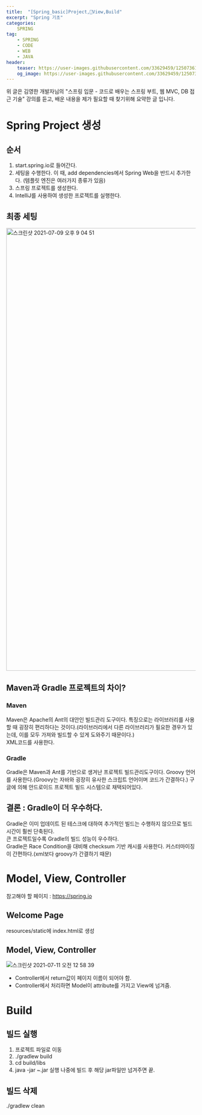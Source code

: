 ```yaml
---
title:  "[Spring_basic]Project,View,Build"
excerpt: "Spring 기초"
categories:
    SPRING
tag:
    - SPRING
    - CODE
    - WEB
    - JAVA
header:
    teaser: https://user-images.githubusercontent.com/33629459/125073613-34a98180-e0f7-11eb-9e65-2508acbacfab.png
    og_image: https://user-images.githubusercontent.com/33629459/125073613-34a98180-e0f7-11eb-9e65-2508acbacfab.png
---
```


위 글은 김영한 개발자님의 "스프링 입문 - 코드로 배우는 스프링 부트, 웹 MVC, DB 접근 기술" 강의를 듣고, 배운 내용을 제가 필요할 때 찾기위해 요약한 글 입니다.  

# Spring Project 생성

## 순서
1. start.spring.io로 들어간다.  
2. 세팅을 수행한다. 이 때, add dependencies에서 Spring Web을 반드시 추가한다. (템플릿 엔진은 여러가지 종류가 있음)
3. 스프링 프로젝트를 생성한다.  
4. IntelliJ를 사용하여 생성한 프로젝트를 실행한다.

## 최종 세팅
<img width="1174" alt="스크린샷 2021-07-09 오후 9 04 51" src="https://user-images.githubusercontent.com/33629459/125075299-5efc3e80-e0f9-11eb-9f03-1e8fbcb712f7.png">

## Maven과 Gradle 프로젝트의 차이?
### Maven
Maven은 Apache의 Ant의 대안인 빌드관리 도구이다.
특징으로는 라이브러리를 사용할 때 굉장히 편리하다는 것이다.(라이브러리에서 다른 라이브러리가 필요한 경우가 있는데, 이를 모두 가져와 빌드할 수 있게 도와주기 때문이다.)  
XML코드를 사용한다.


### Gradle
Gradle은 Maven과 Ant를 기반으로 생겨난 프로젝트 빌드관리도구이다.
Groovy 언어를 사용한다.(Groovy는 자바와 굉장히 유사한 스크립트 언어이며 코드가 간결하다.)
구글에 의해 안드로이드 프로젝트 빌드 시스템으로 채택되어있다.  

## 결론 : Gradle이 더 우수하다.
Gradle은 이미 업데이트 된 테스크에 대하여 추가적인 빌드는 수행하지 않으므로 빌드 시간이 훨씬 단축된다.  
큰 프로젝트일수록 Gradle의 빌드 성능이 우수하다.  
Gradle은 Race Condition을 대비해 checksum 기반 캐시를 사용한다.
커스터마이징이 간편하다.(xml보다 groovy가 간결하기 때문)  

# Model, View, Controller  
참고해야 할 페이지 : https://spring.io  
## Welcome Page
resources/static에 index.html로 생성  
## Model, View, Controller
![스크린샷 2021-07-11 오전 12 58 39](https://user-images.githubusercontent.com/33629459/125169011-3cdeeb00-e1e3-11eb-8ced-6e2350cbd821.png)
- Controller에서 return값이 페이지 이름이 되어야 함.
- Controller에서 처리하면 Model이 attribute를 가지고 View에 넘겨줌.

# Build
## 빌드 실행
1. 프로젝트 파일로 이동
2. ./gradlew build  
3. cd build/libs
4. java -jar ~.jar 실행
나중에 빌드 후 해당 jar파일만 넘겨주면 끝.  


## 빌드 삭제
./gradlew clean
